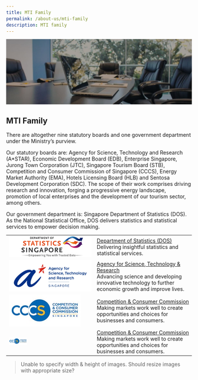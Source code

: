 ```yaml
---
title: MTI Family
permalink: /about-us/mti-family
description: MTI family
---
```

![MTI Family Banner](/images/About%20Us/MTI%20Family/MTIFamily%20_Banner.jpg)

## MTI Family

There are altogether nine statutory boards and one government department under the Ministry’s purview.  
  
Our statutory boards are: Agency for Science, Technology and Research (A\*STAR), Economic Development Board (EDB), Enterprise Singapore, Jurong Town Corporation (JTC), Singapore Tourism Board (STB), Competition and Consumer Commission of Singapore (CCCS), Energy Market Authority (EMA), Hotels Licensing Board (HLB) and Sentosa Development Corporation (SDC). The scope of their work comprises driving research and innovation, forging a progressive energy landscape, promotion of local enterprises and the development of our tourism sector, among others.   
  
Our government department is: Singapore Department of Statistics (DOS). As the National Statistical Office, DOS delivers statistics and statistical services to empower decision making.

|  | |
| -------- | -------- |
| ![DOS Logo](/images/About%20Us/MTI%20Family/MTIFamily%20_DOSLogo.jpg) | [Department of Statistics (DOS)](https://www.singstat.gov.sg/)<br>Delivering insightful statistics and statistical services. |
| ![A-Star Logo](/images/About%20Us/MTI%20Family/MTIFamily%20_AStarLogo.jpg) | [Agency for Science, Technology & Research](http://www.a-star.edu.sg/)<br>Advancing science and developing innovative technology to further economic growth and improve lives. |
| ![CCCS Logo](/images/About%20Us/MTI%20Family/MTIFamily%20_CCCSLogo.jpg) | [Competition & Consumer Commission](http://www.cccs.gov.sg/)<br>Making markets work well to create opportunities and choices for businesses and consumers. |
| <img src="/images/About%20Us/MTI%20Family/MTIFamily%20_CCCSLogo.jpg" alt="CCCS Logo" width="50" height="20"> | [Competition & Consumer Commission](http://www.cccs.gov.sg/)<br>Making markets work well to create opportunities and choices for businesses and consumers. |

> Unable to specify width & height of images. Should resize images with appropriate size?